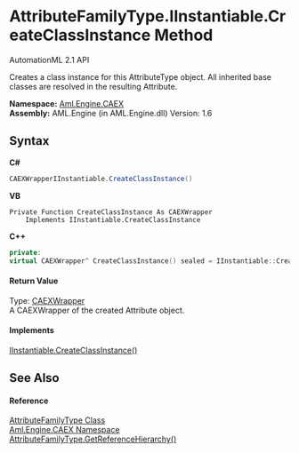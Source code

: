# AttributeFamilyType.IInstantiable.CreateClassInstance Method 
AutomationML 2.1 API 

Creates a class instance for this AttributeType object. All inherited base classes are resolved in the resulting Attribute.

**Namespace:**&nbsp;<a href="N_Aml_Engine_CAEX">Aml.Engine.CAEX</a><br />**Assembly:**&nbsp;AML.Engine (in AML.Engine.dll) Version: 1.6

## Syntax

**C#**<br />
``` C#
CAEXWrapperIInstantiable.CreateClassInstance()
```

**VB**<br />
``` VB
Private Function CreateClassInstance As CAEXWrapper
	Implements IInstantiable.CreateClassInstance
```

**C++**<br />
``` C++
private:
virtual CAEXWrapper^ CreateClassInstance() sealed = IInstantiable::CreateClassInstance
```


#### Return Value
Type: <a href="T_Aml_Engine_CAEX_CAEXWrapper">CAEXWrapper</a><br />A CAEXWrapper of the created Attribute object.

#### Implements
<a href="M_Aml_Engine_CAEX_IInstantiable_CreateClassInstance">IInstantiable.CreateClassInstance()</a><br />

## See Also


#### Reference
<a href="T_Aml_Engine_CAEX_AttributeFamilyType">AttributeFamilyType Class</a><br /><a href="N_Aml_Engine_CAEX">Aml.Engine.CAEX Namespace</a><br /><a href="M_Aml_Engine_CAEX_AttributeFamilyType_GetReferenceHierarchy">AttributeFamilyType.GetReferenceHierarchy()</a><br />